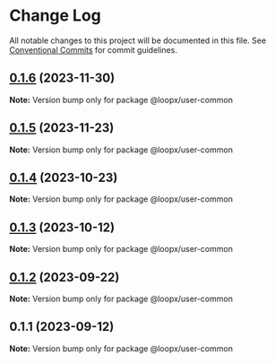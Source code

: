 # Change Log

All notable changes to this project will be documented in this file.
See [Conventional Commits](https://conventionalcommits.org) for commit guidelines.

## [0.1.6](https://github.com/betaly/loopx/compare/@loopx/user-common@0.1.5...@loopx/user-common@0.1.6) (2023-11-30)

**Note:** Version bump only for package @loopx/user-common





## [0.1.5](https://github.com/betaly/loopx/compare/@loopx/user-common@0.1.4...@loopx/user-common@0.1.5) (2023-11-23)

**Note:** Version bump only for package @loopx/user-common





## [0.1.4](https://github.com/betaly/loopx/compare/@loopx/user-common@0.1.3...@loopx/user-common@0.1.4) (2023-10-23)

**Note:** Version bump only for package @loopx/user-common





## [0.1.3](https://github.com/betaly/loopx/compare/@loopx/user-common@0.1.2...@loopx/user-common@0.1.3) (2023-10-12)

**Note:** Version bump only for package @loopx/user-common





## [0.1.2](https://github.com/betaly/loopx/compare/@loopx/user-common@0.1.1...@loopx/user-common@0.1.2) (2023-09-22)

**Note:** Version bump only for package @loopx/user-common





## 0.1.1 (2023-09-12)

**Note:** Version bump only for package @loopx/user-common
